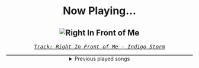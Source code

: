 <div align="center"> 
<h1>Now Playing...</h1>

![Right In Front of Me](https://i.scdn.co/image/ab67616d00001e02c5a886996d1b0126f5d3d756)
--
_<samp><a href="https://open.spotify.com/track/65NfSqmYpJV5soI2JuwiD8">Track: Right In Front of Me - Indigo Storm</a></samp>_

<div style="border: 1px #4B5054 solid"></div>
<details>
  <summary>
    Previous played songs
  </summary>
  <table>
    <thead>
      <tr>
        <th>
          Artist
        </th>
        <th>
          Song
        </th>
        <th>
          Link
        </th>
      </tr>
    </thead>
    <tbody>
      <tr><td>Indigo Storm</td><td>Right In Front of Me</td><td><a href="https://open.spotify.com/track/65NfSqmYpJV5soI2JuwiD8">https://open.spotify.com/track/65NfSqmYpJV5soI2JuwiD8</a></td></tr><tr><td>Born Of Osiris</td><td>The Accursed</td><td><a href="https://open.spotify.com/track/258LZZ51Mxg6xr8Q7IMcUN">https://open.spotify.com/track/258LZZ51Mxg6xr8Q7IMcUN</a></td></tr><tr><td>ERRA</td><td>Disarray</td><td><a href="https://open.spotify.com/track/4FhQi9oReeewRdU399Rod3">https://open.spotify.com/track/4FhQi9oReeewRdU399Rod3</a></td></tr><tr><td>Invent Animate</td><td>The Sun Sleeps</td><td><a href="https://open.spotify.com/track/3A6JgmzUWDueOffok4KIEW">https://open.spotify.com/track/3A6JgmzUWDueOffok4KIEW</a></td></tr><tr><td>Decapitated</td><td>Hello Death</td><td><a href="https://open.spotify.com/track/2LEXNkVRuDfroBJRQ1zitM">https://open.spotify.com/track/2LEXNkVRuDfroBJRQ1zitM</a></td></tr><tr><td>TesseracT</td><td>The Grey</td><td><a href="https://open.spotify.com/track/7KqOpWKmzXLEcqwVy7P0td">https://open.spotify.com/track/7KqOpWKmzXLEcqwVy7P0td</a></td></tr><tr><td>Words Of Farewell</td><td>A Lesser King</td><td><a href="https://open.spotify.com/track/47QynH6AAUDiwxzQ8tnHcP">https://open.spotify.com/track/47QynH6AAUDiwxzQ8tnHcP</a></td></tr><tr><td>Rioghan</td><td>Reflection</td><td><a href="https://open.spotify.com/track/6suhC134iU9dsegUGIngx6">https://open.spotify.com/track/6suhC134iU9dsegUGIngx6</a></td></tr><tr><td>Veil Of Maya</td><td>Outsider</td><td><a href="https://open.spotify.com/track/2Hq9A0EbpApmncExOiG1oM">https://open.spotify.com/track/2Hq9A0EbpApmncExOiG1oM</a></td></tr><tr><td>Hacktivist</td><td>Reprogram - Single Version</td><td><a href="https://open.spotify.com/track/5R8IEz7wqrbgTW2u8c52gU">https://open.spotify.com/track/5R8IEz7wqrbgTW2u8c52gU</a></td></tr><tr><td>Currents</td><td>A Flag to Wave</td><td><a href="https://open.spotify.com/track/2vbIlZuY3e7Coho7Av1eYz">https://open.spotify.com/track/2vbIlZuY3e7Coho7Av1eYz</a></td></tr><tr><td>NOVELISTS</td><td>Under Different Welkins</td><td><a href="https://open.spotify.com/track/020xEjfQg3lRvhQm3QKYDd">https://open.spotify.com/track/020xEjfQg3lRvhQm3QKYDd</a></td></tr><tr><td>Harkla</td><td>We the Shaded</td><td><a href="https://open.spotify.com/track/5K6xqw7d635FygPni9IIqK">https://open.spotify.com/track/5K6xqw7d635FygPni9IIqK</a></td></tr><tr><td>Invent Animate</td><td>Cloud Cascade</td><td><a href="https://open.spotify.com/track/6pgdUH7dRJlH5ITa1YeAem">https://open.spotify.com/track/6pgdUH7dRJlH5ITa1YeAem</a></td></tr><tr><td>Arrival Of Autumn</td><td>Trust</td><td><a href="https://open.spotify.com/track/0412bBdU9HRB4N9AtKJkau">https://open.spotify.com/track/0412bBdU9HRB4N9AtKJkau</a></td></tr><tr><td>Andromida</td><td>Terrene Hunter</td><td><a href="https://open.spotify.com/track/6Km6XsyXdOsRhu0tj1Jj6x">https://open.spotify.com/track/6Km6XsyXdOsRhu0tj1Jj6x</a></td></tr><tr><td>Ne Obliviscaris</td><td>Equus</td><td><a href="https://open.spotify.com/track/7w3AcH1IPIjZqjgixLgiEO">https://open.spotify.com/track/7w3AcH1IPIjZqjgixLgiEO</a></td></tr><tr><td>Vildhjarta</td><td>brännmärkt</td><td><a href="https://open.spotify.com/track/15ux2HWFlZnYoENzJYnzV2">https://open.spotify.com/track/15ux2HWFlZnYoENzJYnzV2</a></td></tr><tr><td>ONI</td><td>The Lie</td><td><a href="https://open.spotify.com/track/4CJcbhNcSiuRsgbw2bubCB">https://open.spotify.com/track/4CJcbhNcSiuRsgbw2bubCB</a></td></tr><tr><td>Ivent Horizon</td><td>Turned</td><td><a href="https://open.spotify.com/track/00CTRQJyxO0inKmGou2UEo">https://open.spotify.com/track/00CTRQJyxO0inKmGou2UEo</a></td></tr>
    </tbody>
  </table>
</details>

</div>
